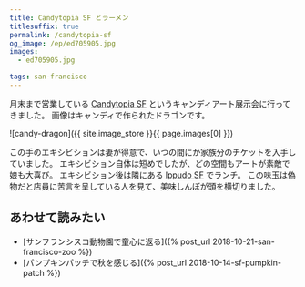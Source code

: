 ```yaml
---
title: Candytopia SF とラーメン
titlesuffix: true
permalink: /candytopia-sf
og_image: /ep/ed705905.jpg
images:
  - ed705905.jpg

tags: san-francisco
---
```


月末まで営業している [Candytopia SF](https://www.candytopia.com/) というキャンディアート展示会に行ってきました。
画像はキャンディで作られたドラゴンです。

![candy-dragon]({{ site.image_store }}{{ page.images[0] }})

この手のエキシビションは妻が得意で、いつの間にか家族分のチケットを入手していました。
エキシビション自体は短めでしたが、どの空間もアートが素敵で娘も大喜び。
エキシビション後は隣にある [Ippudo SF](https://www.yelp.com/biz/ippudo-san-francisco-san-francisco-3) でランチ。
この味玉は偽物だと店員に苦言を呈している人を見て、美味しんぼが頭を横切りました。

## あわせて読みたい

- [サンフランシスコ動物園で童心に返る]({% post_url 2018-10-21-san-francisco-zoo %})
- [パンプキンパッチで秋を感じる]({% post_url 2018-10-14-sf-pumpkin-patch %})
